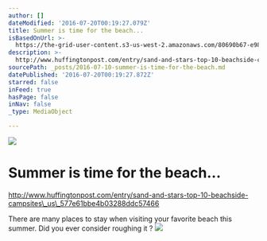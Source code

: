 ```yaml
---
author: []
dateModified: '2016-07-20T00:19:27.079Z'
title: Summer is time for the beach...
isBasedOnUrl: >-
  https://the-grid-user-content.s3-us-west-2.amazonaws.com/80690b67-e98b-4054-88db-b2eb3b1cdb3c.jpg
description: >-
  http://www.huffingtonpost.com/entry/sand-and-stars-top-10-beachside-campsites_us_577e61bbe4b03288ddc57466
sourcePath: _posts/2016-07-10-summer-is-time-for-the-beach.md
datePublished: '2016-07-20T00:19:27.872Z'
starred: false
inFeed: true
hasPage: false
inNav: false
_type: MediaObject

---
```

![](https://the-grid-user-content.s3-us-west-2.amazonaws.com/80690b67-e98b-4054-88db-b2eb3b1cdb3c.jpg)

# Summer is time for the beach...

http://www.huffingtonpost.com/entry/sand-and-stars-top-10-beachside-campsites\_us\_577e61bbe4b03288ddc57466

There are many places to stay when visiting your favorite beach this summer. Did you ever consider roughing it ?
![](https://the-grid-user-content.s3-us-west-2.amazonaws.com/fec054b7-9323-4135-9452-0d1366d2574d.jpg)